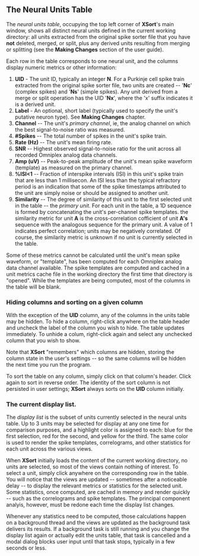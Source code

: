 ## The Neural Units Table

The _neural units table_, occupying the top left corner of **XSort**'s main window, shows all distinct neural
units defined in the current working directory: all units extracted from the original spike sorter file that you have 
**not** deleted, merged, or split, plus any derived units resulting from merging or splitting (see the **Making 
Changes** section of the user guide).

Each row in the table corresponds to one neural unit, and the columns display numeric metrics or other information:
1. **UID** - The unit ID, typically an integer **N**. For a Purkinje cell spike train extracted from the original spike 
sorter file, two units are created -- '**Nc**' (complex spikes) and '**Ns**' (simple spikes). Any unit derived from a
merge or split operation has the UID '**Nx**', where the 'x' suffix indicates it is a derived unit.
2. **Label** - An optional, short label (typically used to specify the unit's putative neuron type). See **Making
Changes** chapter.
3. **Channel** -- The unit's _primary channel_, ie, the analog channel on which the best signal-to-noise ratio was 
measured.
4. **#Spikes** -- The total number of spikes in the unit's spike train.
5. **Rate (Hz)** -- The unit's mean firing rate.
6. **SNR** -- Highest observed signal-to-noise ratio for the unit across all recorded Omniplex analog data channels.
7. **Amp (uV)** -- Peak-to-peak amplitude of the unit's mean spike waveform (template) as measured on the primary
channel.
8. **%ISI<1** -- Fraction of interspike intervals (ISI) in this unit's spike train that are less than 1 millisecon. An 
ISI less than the typical refractory period is an indication that some of the spike timestamps attributed to the unit 
are simply noise or should be assigned to another unit.
9. **Similarity** -- The degree of similarity of this unit to the first selected unit in the table -- the _primary 
unit_. For each unit in the table, a 1D sequence is formed by concatenating the unit's per-channel spike templates.
the similarity metric for unit **A** is the cross-correlation cofficient of unit **A's** sequence with the analogous 
sequence for the primary unit. A value of 1 indicates perfect correlation; units may be negatively correlated. Of
course, the similarity metric is unknown if no unit is currently selected in the table.

Some of these metrics cannot be calculated until the unit's mean spike waveform, or "template", has been computed for
each Omniplex analog data channel available. The spike templates are computed and cached in a unit metrics cache file
in the working directory the first time that directory is "opened". While the templates are being computed, most of 
the columns in the table will be blank.

### Hiding columns and sorting on a given column

With the exception of the **UID** column, any of the columns in the units table may be hidden. To hide a column, 
right-click anywhere on the table header and uncheck the label of the column you wish to hide. The table updates 
immediately. To unhide a colum, right-click again and select any unchecked column that you wish to show.

Note that **XSort** "remembers" which columns are hidden, storing the column state in the user's settings --
so the same columns will be hidden the next time you run the program.

To sort the table on any column, simply click on that column's header. Click again to sort in reverse order. The 
identity of the sort column is not persisted in user settings; **XSort** always sorts on the **UID** column initially.

### The current display list.

The _display list_ is the subset of units currently selected in the neural units table. Up to 3 units may be selected 
for display at any one time for comparison purposes, and a highlight color is assigned to each: blue for the first 
selection, red for the second, and yellow for the third. The same color is used to render the spike templates, 
correlograms, and other statistics for each unit across the various views.

When **XSort** initially loads the content of the current working directory, no units are selected, so most of the views
contain nothing of interest. To select a unit, simply click anywhere on the corresponding row in the table. You will 
notice that the views are updated -- sometimes after a noticeable delay -- to display the relevant metrics or statistics
for the selected unit. Some statistics, once computed, are cached in memory and render quickly -- such as the 
correlograms and spike templates. The principal component analyis, however, must be redone each time the display
list changes. 

Whenever any statistics need to be computed, those calculations happen on a background thread and the views are updated
as the background task delivers its results. If a background task is still running and you change the display list again 
or actually edit the units table, that task is cancelled and a modal dialog blocks user input until that task stops,
typically in a few seconds or less.




